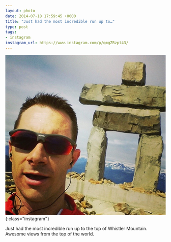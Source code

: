 ```yaml
---
layout: photo
date: 2014-07-18 17:59:45 +0000
title: "Just had the most incredible run up to…"
type: post
tags:
- instagram
instagram_url: https://www.instagram.com/p/qmgZBzpt43/
---
```


![Instagram - qmgZBzpt43](/img/qmgZBzpt43.jpg){:class="instagram"}

Just had the most incredible run up to the top of Whistler Mountain. Awesome views from the top of the world.
